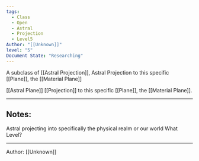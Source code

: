 ```yaml
---
tags:
  - Class
  - Open
  - Astral
  - Projection
  - Level5
Author: "[[Unknown]]"
level: "5"
Document State: "Researching"
---
```

A subclass of [[Astral Projection]], 
Astral Projection to this specific [[Plane]], the [[Material Plane]]

[[Astral Plane]] [[Projection]] to this specific [[Plane]], the [[Material Plane]].
- - -
## Notes:
Astral projecting into specifically the physical realm or our world
What Level?
- - - 
Author: [[Unknown]]
